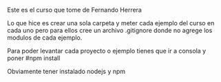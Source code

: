 Este es el curso que tome de Fernando Herrera

Lo que hice es crear una sola carpeta y meter cada ejemplo del curso en cada uno pero para ellos cree un archivo .gitignore donde no agrege los modulos de cada ejemplo.

Para poder levantar cada proyecto o ejemplo tienes que ir a consola y poner 
#npm install

Obviamente tener instalado nodejs y npm

